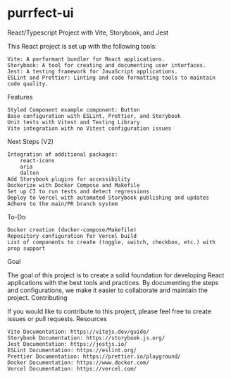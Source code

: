 # purrfect-ui

React/Typescript Project with Vite, Storybook, and Jest

This React project is set up with the following tools:

    Vite: A performant bundler for React applications.
    Storybook: A tool for creating and documenting user interfaces.
    Jest: A testing framework for JavaScript applications.
    ESLint and Prettier: Linting and code formatting tools to maintain code quality.

Features

    Styled Component example component: Button
    Base configuration with ESLint, Prettier, and Storybook
    Unit tests with Vitest and Testing Library
    Vite integration with no Vitest configuration issues

Next Steps (V2)

    Integration of additional packages:
        react-icons
        aria
        dalton
    Add Storybook plugins for accessibility
    Dockerize with Docker Compose and Makefile
    Set up CI to run tests and detect regressions
    Deploy to Vercel with automated Storybook publishing and updates
    Adhere to the main/PR branch system

To-Do

    Docker creation (docker-compose/Makefile)
    Repository configuration for Vercel build
    List of components to create (toggle, switch, checkbox, etc.) with prop support

Goal

The goal of this project is to create a solid foundation for developing React applications with the best tools and practices. By documenting the steps and configurations, we make it easier to collaborate and maintain the project.
Contributing

If you would like to contribute to this project, please feel free to create issues or pull requests.
Resources

    Vite Documentation: https://vitejs.dev/guide/
    Storybook Documentation: https://storybook.js.org/
    Jest Documentation: https://jestjs.io/
    ESLint Documentation: https://eslint.org/
    Prettier Documentation: https://prettier.io/playground/
    Docker Documentation: https://www.docker.com/
    Vercel Documentation: https://vercel.com/
